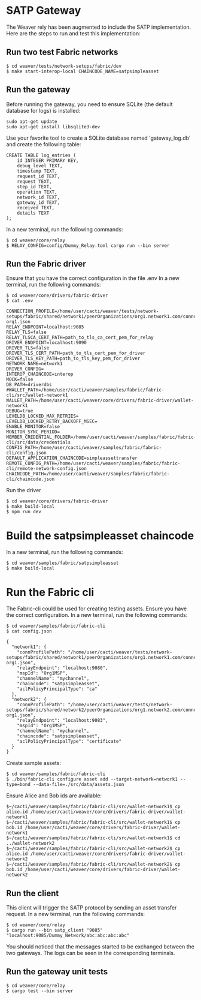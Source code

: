 # SATP Gateway

The Weaver rely has been augmented to include the SATP implementation. Here are the steps to run and test this implementation:

## Run two test Fabric networks
```
$ cd weaver/tests/network-setups/fabric/dev
$ make start-interop-local CHAINCODE_NAME=satpsimpleasset
```

## Run the gateway

Before running the gateway, you need to ensure SQLite (the default database for logs) is installed:

```
sudo apt-get update
sudo apt-get install libsqlite3-dev
```

Use your favorite tool to create a SQLite database named 'gateway_log.db' and create the following table:
```
CREATE TABLE log_entries (
    id INTEGER PRIMARY KEY,
    debug_level TEXT,
    timestamp TEXT,
    request_id TEXT,
    request TEXT,
    step_id TEXT,
    operation TEXT,
    network_id TEXT,
    gateway_id TEXT,
    received TEXT,
    details TEXT
);
```

In a new terminal, run the following commands:
```
$ cd weaver/core/relay
$ RELAY_CONFIG=config/Dummy_Relay.toml cargo run --bin server
```

## Run the Fabric driver

Ensure that you have the correct configuration in the file .env
In a new terminal, run the following commands:

```
$ cd weaver/core/drivers/fabric-driver
$ cat .env

CONNECTION_PROFILE=/home/user/cacti/weaver/tests/network-setups/fabric/shared/network1/peerOrganizations/org1.network1.com/connection-org1.json
RELAY_ENDPOINT=localhost:9085
RELAY_TLS=false
RELAY_TLSCA_CERT_PATH=path_to_tls_ca_cert_pem_for_relay
DRIVER_ENDPOINT=localhost:9090
DRIVER_TLS=false
DRIVER_TLS_CERT_PATH=path_to_tls_cert_pem_for_driver
DRIVER_TLS_KEY_PATH=path_to_tls_key_pem_for_driver
NETWORK_NAME=network1
DRIVER_CONFIG=
INTEROP_CHAINCODE=interop
MOCK=false
DB_PATH=driverdbs
#WALLET_PATH=/home/user/cacti/weaver/samples/fabric/fabric-cli/src/wallet-network1
WALLET_PATH=/home/user/cacti/weaver/core/drivers/fabric-driver/wallet-network1
DEBUG=true
LEVELDB_LOCKED_MAX_RETRIES=
LEVELDB_LOCKED_RETRY_BACKOFF_MSEC=
ENABLE_MONITOR=false
MONITOR_SYNC_PERIOD=
MEMBER_CREDENTIAL_FOLDER=/home/user/cacti/weaver/samples/fabric/fabric-cli/src/data/credentials
CONFIG_PATH=/home/user/cacti/weaver/samples/fabric/fabric-cli/config.json
DEFAULT_APPLICATION_CHAINCODE=simpleassettransfer
REMOTE_CONFIG_PATH=/home/user/cacti/weaver/samples/fabric/fabric-cli/remote-network-config.json
CHAINCODE_PATH=/home/user/cacti/weaver/samples/fabric/fabric-cli/chaincode.json

```

Run the driver

```
$ cd weaver/core/drivers/fabric-driver
$ make build-local
$ npm run dev
```

# Build the satpsimpleasset chaincode

In a new terminal, run the following commands:

```
$ cd weaver/samples/fabric/satpsimpleasset
$ make build-local
```

# Run the Fabric cli

The Fabric-cli could be used for creating testing assets. Ensure you have the correct configuration. In a new terminal, run the following commands:

```
$ cd weaver/samples/fabric/fabric-cli
$ cat config.json 

{
  "network1": {
    "connProfilePath": "/home/user/cacti/weaver/tests/network-setups/fabric/shared/network1/peerOrganizations/org1.network1.com/connection-org1.json",
    "relayEndpoint": "localhost:9080",
    "mspId": "Org1MSP",
    "channelName": "mychannel",
    "chaincode": "satpsimpleasset",
    "aclPolicyPrincipalType": "ca"
  },
  "network2": {
    "connProfilePath": "/home/user/cacti/weaver/tests/network-setups/fabric/shared/network2/peerOrganizations/org1.network2.com/connection-org1.json",
    "relayEndpoint": "localhost:9083",
    "mspId": "Org1MSP",
    "channelName": "mychannel",
    "chaincode": "satpsimpleasset",
    "aclPolicyPrincipalType": "certificate"
  }
}
```

Create sample assets:

```
$ cd weaver/samples/fabric/fabric-cli
$ ./bin/fabric-cli configure asset add --target-network=network1 --type=bond --data-file=./src/data/assets.json

```

Ensure Alice and Bob ids are available:

```
$~/cacti/weaver/samples/fabric/fabric-cli/src/wallet-network1$ cp alice.id /home/user/cacti/weaver/core/drivers/fabric-driver/wallet-network1
$~/cacti/weaver/samples/fabric/fabric-cli/src/wallet-network1$ cp bob.id /home/user/cacti/weaver/core/drivers/fabric-driver/wallet-network1
$~/cacti/weaver/samples/fabric/fabric-cli/src/wallet-network1$ cd ../wallet-network2
$~/cacti/weaver/samples/fabric/fabric-cli/src/wallet-network2$ cp alice.id /home/user/cacti/weaver/core/drivers/fabric-driver/wallet-network2
$~/cacti/weaver/samples/fabric/fabric-cli/src/wallet-network2$ cp bob.id /home/user/cacti/weaver/core/drivers/fabric-driver/wallet-network2

```

## Run the client

This client will trigger the SATP protocol by sending an asset transfer request. In a new terminal, run the following commands:

```
$ cd weaver/core/relay
$ cargo run --bin satp_client "9085" "localhost:9085/Dummy_Network/abc:abc:abc:abc"

```

You should noticed that the messages started to be exchanged between the two gateways. The logs can be seen in the corresponding terminals. 


## Run the gateway unit tests
```
$ cd weaver/core/relay
$ cargo test --bin server 

```
